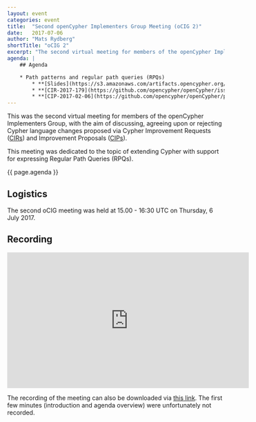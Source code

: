 ```yaml
---
layout: event
categories: event
title:  "Second openCypher Implementers Group Meeting (oCIG 2)"
date:   2017-07-06
author: "Mats Rydberg"
shortTitle: "oCIG 2"
excerpt: "The second virtual meeting for members of the openCypher Implementers Group."
agenda: |
    ## Agenda

    * Path patterns and regular path queries (RPQs)
        * **[Slides](https://s3.amazonaws.com/artifacts.opencypher.org/website/ocig2/Path+Pattern+Queries+-+oCIG+2017-07-06.pdf)**
        * **[CIR-2017-179](https://github.com/opencypher/openCypher/issues/179)**: Add support for regular path queries (RPQs) _(Tobias Lindaaker)_
        * **[CIP-2017-02-06](https://github.com/opencypher/openCypher/pull/187)**: Path Patterns _(Tobias Lindaaker)_
---
```

This was the second virtual meeting for members of the openCypher Implementers Group, with the aim of discussing, agreeing upon or rejecting Cypher language changes proposed via Cypher Improvement Requests (<a href="https://github.com/opencypher/openCypher/issues?q=is%3Aopen+is%3Aissue+label%3ACIR" target="_blank">CIRs</a>) and Improvement Proposals (<a href="/cips/" target="_blank">CIPs</a>).

This meeting was dedicated to the topic of extending Cypher with support for expressing Regular Path Queries (RPQs).

{{ page.agenda }}

## Logistics

The second oCIG meeting was held at 15.00 - 16:30 UTC on Thursday, 6 July 2017.

## Recording

<iframe width="560" height="315" src="https://www.youtube.com/embed/HN_etVA4FMk" frameborder="0" allowfullscreen></iframe>

The recording of the meeting can also be downloaded via [this link](https://s3.amazonaws.com/artifacts.opencypher.org/website/ocig2/ocig2-recording.zip).
The first few minutes (introduction and agenda overview) were unfortunately not recorded.
